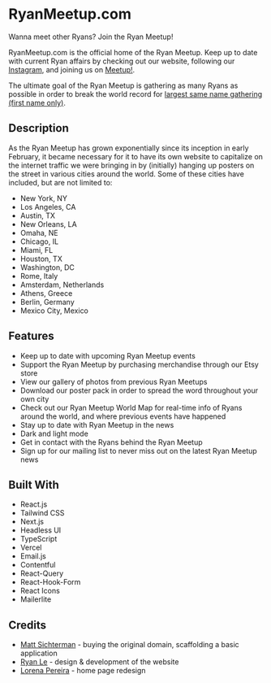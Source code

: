 # RyanMeetup.com

Wanna meet other Ryans? Join the Ryan Meetup!

RyanMeetup.com is the official home of the Ryan Meetup. Keep up to date with current Ryan affairs by checking out our website, following our [Instagram](https://www.instagram.com/ryanmeetup/), and joining us on [Meetup!](https://www.ryanmeetup.com/join).

The ultimate goal of the Ryan Meetup is gathering as many Ryans as possible in order to break the world record for [largest same name gathering (first name only)](https://www.guinnessworldrecords.com/world-records/largest-same-name-gathering-first-name).

## Description

As the Ryan Meetup has grown exponentially since its inception in early February, it became necessary for it to have its own website to capitalize on the internet traffic we were bringing in by (initially) hanging up posters on the street in various cities around the world. Some of these cities have included, but are not limited to:

* New York, NY
* Los Angeles, CA
* Austin, TX
* New Orleans, LA
* Omaha, NE
* Chicago, IL
* Miami, FL
* Houston, TX
* Washington, DC
* Rome, Italy
* Amsterdam, Netherlands
* Athens, Greece
* Berlin, Germany
* Mexico City, Mexico

## Features

* Keep up to date with upcoming Ryan Meetup events
* Support the Ryan Meetup by purchasing merchandise through our Etsy store
* View our gallery of photos from previous Ryan Meetups
* Download our poster pack in order to spread the word throughout your own city
* Check out our Ryan Meetup World Map for real-time info of Ryans around the world, and where previous events have happened
* Stay up to date with Ryan Meetup in the news
* Dark and light mode
* Get in contact with the Ryans behind the Ryan Meetup
* Sign up for our mailing list to never miss out on the latest Ryan Meetup news

## Built With

* React.js
* Tailwind CSS
* Next.js
* Headless UI
* TypeScript
* Vercel
* Email.js
* Contentful
* React-Query
* React-Hook-Form
* React Icons
* Mailerlite

## Credits

* [Matt Sichterman](https://www.msich.dev/) - buying the original domain, scaffolding a basic application
* [Ryan Le](https://ryanle.dev/) - design & development of the website 
* [Lorena Pereira](https://lorenapereira.com/) - home page redesign